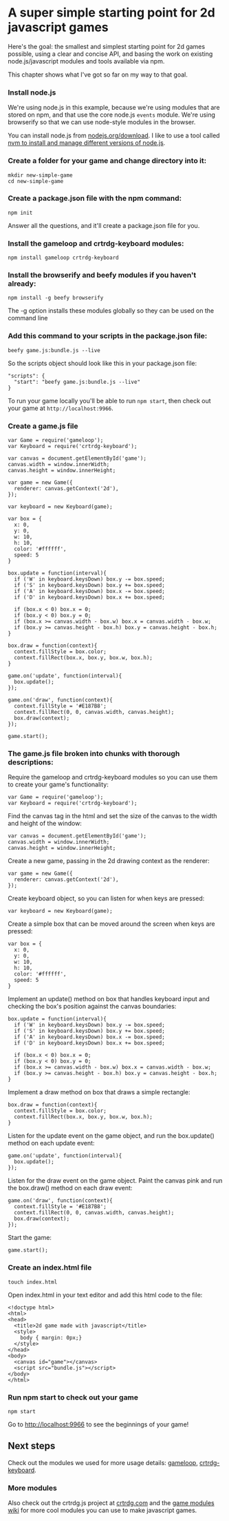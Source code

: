 # A super simple starting point for 2d javascript games

Here's the goal: the smallest and simplest starting point for 2d games possible, using a clear and concise API, and basing the work on existing node.js/javascript modules and tools available via npm. 

This chapter shows what I've got so far on my way to that goal.

### Install node.js

We're using node.js in this example, because we're using modules that are stored on npm, and that use the core node.js `events` module. We're using browserify so that we can use node-style modules in the browser.

You can install node.js from [nodejs.org/download](http://nodejs.org/download). I like to use a tool called [nvm to install and manage different versions of node.js](https://github.com/creationix/nvm).

### Create a folder for your game and change directory into it:
```
mkdir new-simple-game
cd new-simple-game
```

### Create a package.json file with the npm command:

```
npm init
```

Answer all the questions, and it'll create a package.json file for you.

### Install the gameloop and crtrdg-keyboard modules:

```
npm install gameloop crtrdg-keyboard
```

### Install the browserify and beefy modules if you haven't already:

```
npm install -g beefy browserify
```

The -g option installs these modules globally so they can be used on the command line

### Add this command to your scripts in the package.json file:

```
beefy game.js:bundle.js --live
```

So the scripts object should look like this in your package.json file:

```
"scripts": {
  "start": "beefy game.js:bundle.js --live"
}
```

To run your game locally you'll be able to run `npm start`, then check out your game at `http://localhost:9966`.


### Create a game.js file

```
var Game = require('gameloop');
var Keyboard = require('crtrdg-keyboard');

var canvas = document.getElementById('game');
canvas.width = window.innerWidth;
canvas.height = window.innerHeight;

var game = new Game({
  renderer: canvas.getContext('2d'),
});

var keyboard = new Keyboard(game);

var box = {
  x: 0,
  y: 0,
  w: 10,
  h: 10,
  color: '#ffffff',
  speed: 5
}

box.update = function(interval){
  if ('W' in keyboard.keysDown) box.y -= box.speed;
  if ('S' in keyboard.keysDown) box.y += box.speed;
  if ('A' in keyboard.keysDown) box.x -= box.speed;
  if ('D' in keyboard.keysDown) box.x += box.speed;

  if (box.x < 0) box.x = 0;
  if (box.y < 0) box.y = 0;
  if (box.x >= canvas.width - box.w) box.x = canvas.width - box.w;
  if (box.y >= canvas.height - box.h) box.y = canvas.height - box.h;
}

box.draw = function(context){
  context.fillStyle = box.color;
  context.fillRect(box.x, box.y, box.w, box.h);
}

game.on('update', function(interval){
  box.update();
});

game.on('draw', function(context){
  context.fillStyle = '#E187B8';
  context.fillRect(0, 0, canvas.width, canvas.height);
  box.draw(context);
});

game.start();
```

### The game.js file broken into chunks with thorough descriptions:

Require the gameloop and crtrdg-keyboard modules so you can use them to create your game's functionality:

```
var Game = require('gameloop');
var Keyboard = require('crtrdg-keyboard');
```

Find the canvas tag in the html and set the size of the canvas to the width and height of the window:

```
var canvas = document.getElementById('game');
canvas.width = window.innerWidth;
canvas.height = window.innerHeight;
```

Create a new game, passing in the 2d drawing context as the renderer:

```
var game = new Game({
  renderer: canvas.getContext('2d'),
});
```

Create keyboard object, so you can listen for when keys are pressed:

```
var keyboard = new Keyboard(game);
```

Create a simple box that can be moved around the screen when keys are pressed:

```
var box = {
  x: 0,
  y: 0,
  w: 10,
  h: 10,
  color: '#ffffff',
  speed: 5
}
```

Implement an update() method on box that handles keyboard input and checking the box's position against the canvas boundaries:

```
box.update = function(interval){
  if ('W' in keyboard.keysDown) box.y -= box.speed;
  if ('S' in keyboard.keysDown) box.y += box.speed;
  if ('A' in keyboard.keysDown) box.x -= box.speed;
  if ('D' in keyboard.keysDown) box.x += box.speed;

  if (box.x < 0) box.x = 0;
  if (box.y < 0) box.y = 0;
  if (box.x >= canvas.width - box.w) box.x = canvas.width - box.w;
  if (box.y >= canvas.height - box.h) box.y = canvas.height - box.h;
}
```

Implement a draw method on box that draws a simple rectangle:

```
box.draw = function(context){
  context.fillStyle = box.color;
  context.fillRect(box.x, box.y, box.w, box.h);
}
```

Listen for the update event on the game object, and run the box.update() method on each update event:

```
game.on('update', function(interval){
  box.update();
});
```

Listen for the draw event on the game object.
Paint the canvas pink and run the box.draw() method on each draw event:

```
game.on('draw', function(context){
  context.fillStyle = '#E187B8';
  context.fillRect(0, 0, canvas.width, canvas.height);
  box.draw(context);
});
```

Start the game:

```
game.start();
```


### Create an index.html file

```
touch index.html
```

Open index.html in your text editor and add this html code to the file:

```
<!doctype html>
<html>
<head>
  <title>2d game made with javascript</title>
  <style>
    body { margin: 0px;}
  </style>
</head>
<body>
  <canvas id="game"></canvas>
  <script src="bundle.js"></script>
</body>
</html>
```

### Run npm start to check out your game

```
npm start
```

Go to [http://localhost:9966](http://localhost:9966) to see the beginnings of your game!

## Next steps
Check out the modules we used for more usage details: [gameloop](http://github.com/sethvincent/gameloop), [crtrdg-keyboard](http://github.com/sethvincent/crtrdg-keyboard).

### More modules
Also check out the crtrdg.js project at [crtrdg.com](http://crtrdg.com) and the [game modules wiki](https://github.com/hughsk/game-modules/wiki/Modules) for more cool modules you can use to make javascript games.
